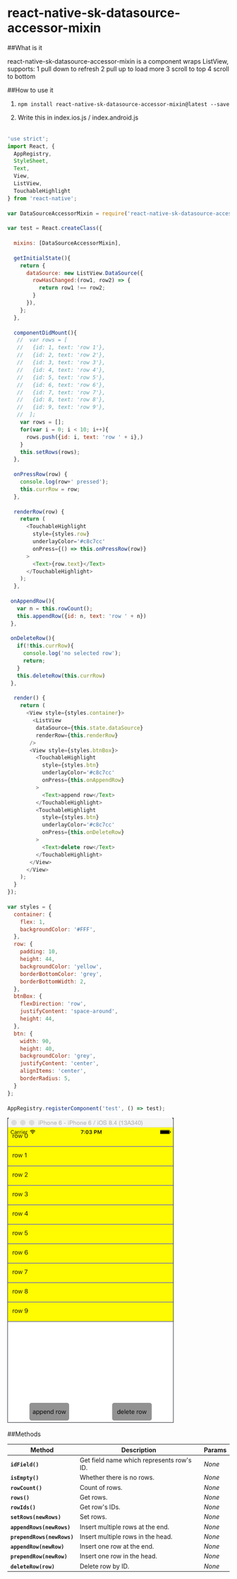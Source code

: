 # react-native-sk-datasource-accessor-mixin

##What is it

react-native-sk-datasource-accessor-mixin is a component wraps ListView, supports: 1 pull down to refresh 2 pull up to load more 3 scroll to top 4 scroll to bottom

##How to use it

1. `npm install react-native-sk-datasource-accessor-mixin@latest --save`

2. Write this in index.ios.js / index.android.js

```javascript

'use strict';
import React, {
  AppRegistry,
  StyleSheet,
  Text,
  View,
  ListView,
  TouchableHighlight
} from 'react-native';

var DataSourceAccessorMixin = require('react-native-sk-datasource-accessor-mixin');

var test = React.createClass({

  mixins: [DataSourceAccessorMixin],

  getInitialState(){
    return {
      dataSource: new ListView.DataSource({
        rowHasChanged:(row1, row2) => {
          return row1 !== row2;
        }
      }),
    };
  },

  componentDidMount(){
   //  var rows = [
   //   {id: 1, text: 'row 1'},
   //   {id: 2, text: 'row 2'},
   //   {id: 3, text: 'row 3'},
   //   {id: 4, text: 'row 4'},
   //   {id: 5, text: 'row 5'},
   //   {id: 6, text: 'row 6'},
   //   {id: 7, text: 'row 7'},
   //   {id: 8, text: 'row 8'},
   //   {id: 9, text: 'row 9'},
   //  ];
    var rows = [];
    for(var i = 0; i < 10; i++){
      rows.push({id: i, text: 'row ' + i},)
    }
    this.setRows(rows);
  },

  onPressRow(row) {
    console.log(row+' pressed');
    this.currRow = row;
  },

  renderRow(row) {
    return (
      <TouchableHighlight
        style={styles.row}
        underlayColor='#c8c7cc'
        onPress={() => this.onPressRow(row)}
      >
        <Text>{row.text}</Text>
      </TouchableHighlight>
    );
  },

 onAppendRow(){
   var n = this.rowCount();
   this.appendRow({id: n, text: 'row ' + n})
 },

 onDeleteRow(){
   if(!this.currRow){
     console.log('no selected row');
     return;
   }
   this.deleteRow(this.currRow)
 },

  render() {
    return (
      <View style={styles.container}>
        <ListView
         dataSource={this.state.dataSource}
         renderRow={this.renderRow}
       />
       <View style={styles.btnBox}>
         <TouchableHighlight
           style={styles.btn}
           underlayColor='#c8c7cc'
           onPress={this.onAppendRow}
         >
           <Text>append row</Text>
         </TouchableHighlight>
         <TouchableHighlight
           style={styles.btn}
           underlayColor='#c8c7cc'
           onPress={this.onDeleteRow}
         >
           <Text>delete row</Text>
         </TouchableHighlight>
       </View>
      </View>
    );
  }
});

var styles = {
  container: {
    flex: 1,
    backgroundColor: '#FFF',
  },
  row: {
    padding: 10,
    height: 44,
    backgroundColor: 'yellow',
    borderBottomColor: 'grey',
    borderBottomWidth: 2,
  },
  btnBox: {
    flexDirection: 'row',
    justifyContent: 'space-around',
    height: 44,
  },
  btn: {
    width: 90,
    height: 40,
    backgroundColor: 'grey',
    justifyContent: 'center',
    alignItems: 'center',
    borderRadius: 5,
  }
};

AppRegistry.registerComponent('test', () => test);

```
![](https://raw.githubusercontent.com/shigebeyond/react-native-sk-datasource-accessor-mixin/master/demo.gif)

##Methods

| Method | Description | Params |
|---|---|---|
|**`idField()`**|Get field name which represents row's ID.  |*None*|
|**`isEmpty()`**|Whether there is no rows. |*None*|
|**`rowCount()`**|Count of rows. |*None*|
|**`rows()`**|Get rows. |*None*|
|**`rowIds()`**|Get row's IDs. |*None*|
|**`setRows(newRows)`**|Set rows. |*None*|
|**`appendRows(newRows)`**|Insert multiple rows at the end. |*None*|
|**`prependRows(newRows)`**|Insert multiple rows in the head. |*None*|
|**`appendRow(newRow)`**|Insert one row at the end. |*None*|
|**`prependRow(newRow)`**|Insert one row in the head. |*None*|
|**`deleteRow(row)`**|Delete row by ID. |*None*|
